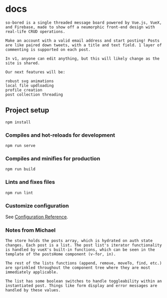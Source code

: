 # docs
```
so-bored is a single threaded message board powered by Vue.js, VueX, and Firebase, made to show off a neumorphic front-end design with real-life CRUD operations.

Make an account with a valid email address and start posting! Posts are like paired down tweets, with a title and text field. 1 layer of commenting is supported on each post. 

In v1, anyone can edit anything, but this will likely change as the site is shared.

Our next features will be:

robust svg animations
local file updloading
profile creation
post collection threading

```
## Project setup
```
npm install
```

### Compiles and hot-reloads for development
```
npm run serve
```

### Compiles and minifies for production
```
npm run build
```

### Lints and fixes files
```
npm run lint
```

### Customize configuration
See [Configuration Reference](https://cli.vuejs.org/config/).

### Notes from Michael
```
The store holds the posts array, which is hydrated on auth state changes. Each post is a list. The post list's iterator functionality is handled by vueX's built-in functions, which can be seen in the template of the postsHome component (v-for, in).

The rest of the lists functions (append, remove, moveTo, find, etc.) are sprinkled throughout the component tree where they are most immediately applicable.

The list has some boolean switches to handle toggleability within an instantiated post. Things like form display and error messages are handled by these values.
```